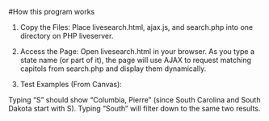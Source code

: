 #How this program works

1. Copy the Files:
Place livesearch.html, ajax.js, and search.php into one directory on PHP liveserver.

2. Access the Page:
Open livesearch.html in your browser. As you type a state name (or part of it), the page will use AJAX to request matching capitols from search.php and display them dynamically.

3. Test Examples (From Canvas):

Typing “S” should show “Columbia, Pierre” (since South Carolina and South Dakota start with S).
Typing “South” will filter down to the same two results.